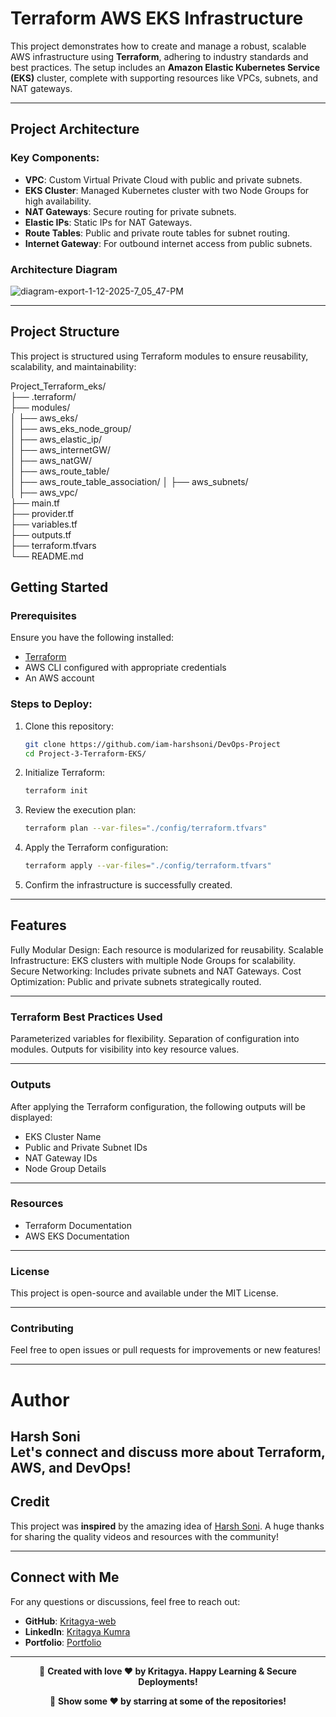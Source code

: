 
# Terraform AWS EKS Infrastructure

This project demonstrates how to create and manage a robust, scalable AWS infrastructure using **Terraform**, adhering to industry standards and best practices. The setup includes an **Amazon Elastic Kubernetes Service (EKS)** cluster, complete with supporting resources like VPCs, subnets, and NAT gateways.

---

## Project Architecture

### Key Components:
- **VPC**: Custom Virtual Private Cloud with public and private subnets.
- **EKS Cluster**: Managed Kubernetes cluster with two Node Groups for high availability.
- **NAT Gateways**: Secure routing for private subnets.
- **Elastic IPs**: Static IPs for NAT Gateways.
- **Route Tables**: Public and private route tables for subnet routing.
- **Internet Gateway**: For outbound internet access from public subnets.

### Architecture Diagram
![diagram-export-1-12-2025-7_05_47-PM](https://github.com/user-attachments/assets/82f10985-4558-4ea1-a0de-ef181ef7b709)

---

## Project Structure

This project is structured using Terraform modules to ensure reusability, scalability, and maintainability:


Project_Terraform_eks/  
├── .terraform/                  
├── modules/                     
│   ├── aws_eks/                
│   ├── aws_eks_node_group/      
│   ├── aws_elastic_ip/         
│   ├── aws_internetGW/         
│   ├── aws_natGW/               
│   ├── aws_route_table/        
│   ├── aws_route_table_association/ 
│   ├── aws_subnets/             
│   ├── aws_vpc/                 
├── main.tf                     
├── provider.tf                 
├── variables.tf                
├── outputs.tf                  
├── terraform.tfvars            
└── README.md                  

## Getting Started

### Prerequisites
Ensure you have the following installed:
- [Terraform](https://www.terraform.io/downloads.html)
- AWS CLI configured with appropriate credentials
- An AWS account

### Steps to Deploy:
1. Clone this repository:
   ```bash
   git clone https://github.com/iam-harshsoni/DevOps-Project
   cd Project-3-Terraform-EKS/
2. Initialize Terraform:
   ```bash
   terraform init

3. Review the execution plan:
   ```bash
   terraform plan --var-files="./config/terraform.tfvars"

4. Apply the Terraform configuration:
   ```bash
   terraform apply --var-files="./config/terraform.tfvars"

5. Confirm the infrastructure is successfully created.

---

## Features
Fully Modular Design: Each resource is modularized for reusability.
Scalable Infrastructure: EKS clusters with multiple Node Groups for scalability.
Secure Networking: Includes private subnets and NAT Gateways.
Cost Optimization: Public and private subnets strategically routed.

---

### Terraform Best Practices Used
Parameterized variables for flexibility.
Separation of configuration into modules.
Outputs for visibility into key resource values.

---

### Outputs
After applying the Terraform configuration, the following outputs will be displayed:

- EKS Cluster Name
- Public and Private Subnet IDs
- NAT Gateway IDs
- Node Group Details

---

### Resources
- Terraform Documentation
- AWS EKS Documentation

---

### License
This project is open-source and available under the MIT License.

---

### Contributing
Feel free to open issues or pull requests for improvements or new features!

---

# Author
Harsh Soni  
Let's connect and discuss more about Terraform, AWS, and DevOps!
---

## Credit

This project was **inspired** by the amazing idea of [Harsh Soni](https://github.com/iam-harshsoni). A huge thanks for sharing the quality videos and resources with the community!

---

## Connect with Me

For any questions or discussions, feel free to reach out:

- **GitHub**: [Kritagya-web](https://github.com/Kritagya-web/)
- **LinkedIn**: [Kritagya Kumra](https://www.linkedin.com/in/kritagya-kumra/)
- **Portfolio**: [Portfolio](https://kritagyakumraportfolio.netlify.app/)

---
<div align="center">

🚀 **Created with love ❤️ by Kritagya. Happy Learning & Secure Deployments!**

</div>

<div align="center">

🚀  **Show some ❤️ by starring at some of the repositories!**

</div>

